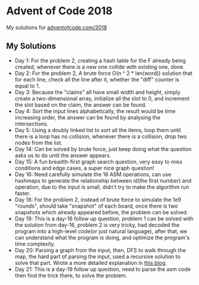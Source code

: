 # Advent of Code 2018
My solutions for [adventofcode.com/2018](https://adventofcode.com/2018)

## My Solutions
* Day 1: For the problem 2, creating a hash table for the F already being created, whenever there is a new one collide with existing one, done.
* Day 2: For the problem 2, A brute force O(n ^ 2 * len(word)) solution that for each line, check all the line after it, whether the "diff" counter is equal to 1.
* Day 3: Because the "claims" all have small width and height, simply create a two-dimensional array, initialize all the slot to 0, and increment the slot based on the claim, the answer can be found.
* Day 4: Sort the input lines alphabetically, the result would be time increasing order, the answer can be found by analysing the intersections.
* Day 5: Using a doubly linked list to sort all the items, loop them until there is a loop has no collision, whenever there is a collision, drop two nodes from the list.
* Day 14: Can be solved by brute force, just keep doing what the question asks us to do until the answer appears.
* Day 15: A fun breadth-first graph search question, very easy to miss conditions and edge cases, a super nice graph question!
* Day 16: Need carefully simulate the 16 ASM operations, can use hashmaps to generate the relationship between id(the first number) and operation, due to the input is small, didn't try to make the algorithm run faster.
* Day 18: For the problem 2, instead of brute force to simulate the 1e9 "rounds", should take "snapshot" of each board, once there is two snapshots which already appeared before, the problem can be solved.
* Day 19: This is a day-16 follow up question, problem 1 can be solved with the solution from day-16, problem 2 is very tricky, had decoded the program into a high-level code(or just natural language), after that, we can understand what the program is doing, and optimize the program's time complexity.
* Day 20: Parsing a graph from the input, then, DFS to walk through the map, the hard part of parsing the input, used a recursive solution to solve that part. Wrote a more detailed explanation in [this blog](https://medium.com/@davidguandev/aoc-2018-day-20-a-regular-map-1ef024e85c22).
* Day 21: This is a day-19 follow up question, need to parse the asm code then find the trick there, to solve the problem.